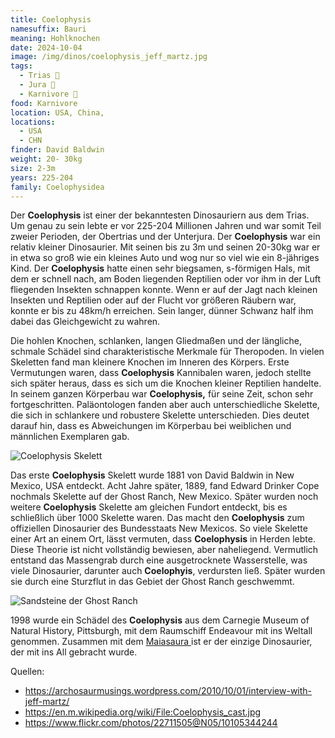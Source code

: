 ```yaml
---
title: Coelophysis
namesuffix: Bauri
meaning: Hohlknochen
date: 2024-10-04
image: /img/dinos/coelophysis_jeff_martz.jpg
tags:
  - Trias 🦴
  - Jura 🦴
  - Karnivore 🥩
food: Karnivore
location: USA, China,
locations:
  - USA
  - CHN
finder: David Baldwin
weight: 20- 30kg
size: 2-3m
years: 225-204
family: Coelophysidea
---
```

Der **Coelophysis** ist einer der bekanntesten Dinosauriern aus dem Trias. Um genau zu sein lebte er vor 225-204 Millionen Jahren und war somit Teil zweier Perioden, der Obertrias und der Unterjura. Der **Coelophysis** war ein relativ kleiner Dinosaurier. Mit seinen bis zu 3m und seinen 20-30kg war er in etwa so groß wie ein kleines Auto und wog nur so viel wie ein 8-jähriges Kind. Der **Coelophysis** hatte einen sehr biegsamen, 
s-förmigen Hals, mit dem er schnell nach, am Boden liegenden Reptilien oder vor ihm in der Luft fliegenden Insekten schnappen konnte. Wenn er auf der Jagt nach kleinen Insekten und Reptilien oder auf der Flucht vor größeren Räubern war, konnte er bis zu 48km/h erreichen. Sein langer, dünner Schwanz half ihm dabei das Gleichgewicht zu wahren.

Die hohlen Knochen, schlanken, langen Gliedmaßen und der längliche, schmale Schädel sind charakteristische Merkmale für Theropoden. In vielen Skeletten fand man kleinere Knochen im Inneren des Körpers. Erste Vermutungen waren, dass **Coelophysis** Kannibalen waren, jedoch stellte sich später heraus, dass es sich um die Knochen kleiner Reptilien handelte.
In seinem ganzen Körperbau war **Coelophysis,** für seine Zeit, schon sehr fortgeschritten.
Paläontologen fanden aber auch unterschiedliche Skelette, die sich in schlankere und robustere Skelette unterschieden. Dies deutet darauf hin, dass es Abweichungen im Körperbau bei weiblichen und männlichen Exemplaren gab.

![Coelophysis Skelett](/img/dinos/coelophysis_cast.jpg)

Das erste **Coelophysis** Skelett wurde 1881 von David Baldwin in New Mexico, USA entdeckt. Acht Jahre später, 1889, fand Edward Drinker Cope nochmals Skelette auf der Ghost Ranch, New Mexico. Später wurden noch weitere **Coelophysis** Skelette am gleichen Fundort entdeckt, bis es schließlich über 1000 Skelette waren. Das macht den **Coelophysis** zum offiziellen Dinosaurier des Bundesstaats New Mexicos.
So viele Skelette einer Art an einem Ort, lässt vermuten, dass **Coelophysis** in Herden lebte. Diese Theorie ist nicht vollständig bewiesen, aber naheliegend. Vermutlich entstand das Massengrab durch eine ausgetrocknete Wasserstelle, was viele Dinosaurier, darunter auch **Coelophyis**, verdursten ließ. Später wurden sie durch eine Sturzflut in das Gebiet der Ghost Ranch geschwemmt.

![Sandsteine der Ghost Ranch](/img/dinos/10105344244_996711bd3d_b.jpg)

1998 wurde ein Schädel des **Coelophysis** aus dem Carnegie Museum of Natural History, Pittsburgh, mit dem Raumschiff Endeavour mit ins Weltall genommen. Zusammen mit dem [Maiasaura ](/dinos/maiasaura/)ist er der einzige Dinosaurier, der mit ins All gebracht wurde.

Quellen:

* <https://archosaurmusings.wordpress.com/2010/10/01/interview-with-jeff-martz/>
* <https://en.m.wikipedia.org/wiki/File:Coelophysis_cast.jpg>
* [](https://en.m.wikipedia.org/wiki/File:Coelophysis_cast.jpg)<https://www.flickr.com/photos/22711505@N05/10105344244>